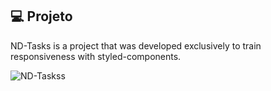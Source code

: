 
## 💻 Projeto

ND-Tasks is a project that was developed exclusively to train responsiveness with styled-components.

![ND-Taskss](https://github.com/NiltonDutra/NDTasks/assets/67064216/f1b3f2bf-ca4b-423a-9c33-67ea125d783e)



